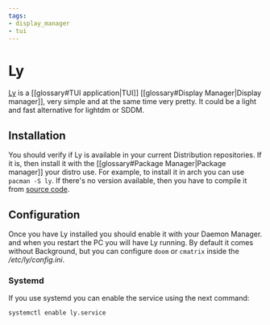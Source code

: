 ```yaml
---
tags: 
- display_manager
- tui
---
```


# Ly
[Ly](https://github.com/fairyglade/ly) is a [[glossary#TUI application|TUI]] [[glossary#Display Manager|Display manager]], very simple and at the same time very pretty. It could be a light and fast alternative for lightdm or SDDM.

## Installation
You should verify if Ly is available in your current Distribution repositories. If it is, then install it with the [[glossary#Package Manager|Package manager]] your distro  use. For example, to install it in arch you can use `pacman -S ly`. If there's no version available, then you have to compile it from [source code](https://github.com/fairyglade/ly).

## Configuration
Once you have Ly installed you should enable it with your Daemon Manager. and when you restart the PC you will have Ly running. By default it comes without Background, but you can configure `doom` or `cmatrix` inside the */etc/ly/config.ini*.

### Systemd
If you use systemd you can enable the service using the next command:
~~~ bash
systemctl enable ly.service
~~~